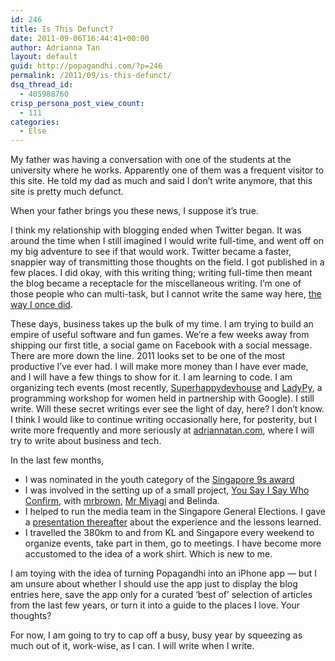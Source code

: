 ```yaml
---
id: 246
title: Is This Defunct?
date: 2011-09-06T16:44:41+00:00
author: Adrianna Tan
layout: default
guid: http://popagandhi.com/?p=246
permalink: /2011/09/is-this-defunct/
dsq_thread_id:
  - 405988760
crisp_persona_post_view_count:
  - 111
categories:
  - Else
---
```

My father was having a conversation with one of the students at the university where he works. Apparently one of them was a frequent visitor to this site. He told my dad as much and said I don&#8217;t write anymore, that this site is pretty much defunct.

When your father brings you these news, I suppose it&#8217;s true.

I think my relationship with blogging ended when Twitter began. It was around the time when I still imagined I would write full-time, and went off on my big adventure to see if that would work. Twitter became a faster, snappier way of transmitting those thoughts on the field. I got published in a few places. I did okay, with this writing thing; writing full-time then meant the blog became a receptacle for the miscellaneous writing. I&#8217;m one of those people who can multi-task, but I cannot write the same way here, [the way I once did](http://popagandhi.com/anotherlife).

These days, business takes up the bulk of my time. I am trying to build an empire of useful software and fun games. We&#8217;re a few weeks away from shipping our first title, a social game on Facebook with a social message. There are more down the line. 2011 looks set to be one of the most productive I&#8217;ve ever had. I will make more money than I have ever made, and I will have a few things to show for it. I am learning to code. I am organizing tech events (most recently, [Superhappydevhouse](http://superhappydevhouse.sg) and [LadyPy](http://ladypy.com), a programming workshop for women held in partnership with Google). I still write. Will these secret writings ever see the light of day, here? I don&#8217;t know. I think I would like to continue writing occasionally here, for posterity, but I write more frequently and more seriously at [adriannatan.com](http://adriannatan.com), where I will try to write about business and tech.

In the last few months,

  * I was nominated in the youth category of the [Singapore 9s award](http://sg.custom.yahoo.com/singapore9/youth)
  * I was involved in the setting up of a small project, [You Say I Say Who Confirm](http://www.yousayisaywhoconfirm.sg/), with [mrbrown](http://mrbrown.com), [Mr Miyagi](http://miyagi.sg) and Belinda.
  * I helped to run the media team in the Singapore General Elections. I gave a [presentation thereafter](http://www.slideshare.net/skinnylatte/whats-kate-spade-got-to-do-with-it-social-media-at-sgelections-2011) about the experience and the lessons learned.
  * I travelled the 380km to and from KL and Singapore every weekend to organize events, take part in them, go to meetings. I have become more accustomed to the idea of a work shirt. Which is new to me.

I am toying with the idea of turning Popagandhi into an iPhone app — but I am unsure about whether I should use the app just to display the blog entries here, save the app only for a curated &#8216;best of&#8217; selection of articles from the last few years, or turn it into a guide to the places I love. Your thoughts?

For now, I am going to try to cap off a busy, busy year by squeezing as much out of it, work-wise, as I can. I will write when I write.
